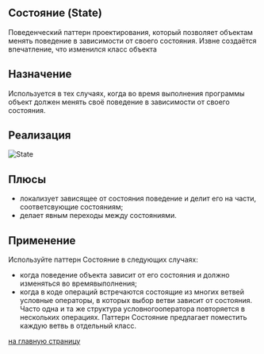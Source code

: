 Состояние (State)
-------------------------
  Поведенческий паттерн проектирования, который позволяет объектам менять поведение в зависимости от своего состояния. 
  Извне создаётся впечатление, что изменился класс объекта
  
Назначение
-------------------------
 Используется в тех случаях, когда во время выполнения программы объект должен менять своё поведение в зависимости 
 от своего состояния.
 
 Реализация
 -------------------------
 ![State](https://refactoring.guru/images/patterns/diagrams/state/structure-ru.png)

Плюсы
-------------------------
 - локализует зависящее от состояния поведение и делит его на части, соответсвующие состояниям;
 - делает явным переходы между состояниями.
 
 Применение
 -------------------------
 Используйте паттерн Состояние в следующих случаях:
 - когда поведение объекта зависит от его состояния и должно изменяться во времявыполнения;
 - когда в коде операций встречаются состоящие из многих ветвей условные операторы, в которых выбор ветви зависит от 
 состояния. Часто одна и та же структура условногооператора повторяется в нескольких операциях. Паттерн Состояние 
 предлагает поместить каждую ветвь в отдельный класс.

 [на главную страницу](https://github.com/EvgeniyShipov/patterns)
